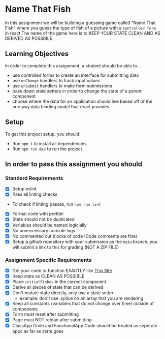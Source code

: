 # Name That Fish

In this assignment we will be building a guessing game called "Name That Fish" where you guess the type of fish of a picture with a `controlled form` in react.The name of the game here is to KEEP YOUR STATE CLEAN AND AS DERIVED AS POSSIBLE.

## Learning Objectives

In order to complete this assignment, a student should be able to...

- use controlled forms to create an interface for submitting data
- use `onChange` handlers to track input values
- use `onSubmit` handlers to make form submissions
- pass down state setters in order to change the state of a parent component
- choose where the data for an application should live based off of the one way data binding model that react provides

## Setup

To get this project setup, you should:

- Run `npm i` to install all dependencies
- Run `npm run dev` to run the project

## In order to pass this assignment you should

### Standard Requirements

- [x] Setup eslint
- [x] Pass all linting checks

- To check if linting passes, run `npm run lint`

- [x] Format code with prettier
- [x] State should not be duplicated
- [x] Variables should be named logicially
- [x] No unneccessary console logs
- [x] No commented out blocks of code (Code comments are fine)
- [x] Setup a github repository with your submission as the `main` branch, you will submit a link to this for grading (NOT A ZIP FILE)

### Assignment Specific Requirements

- [x] Get your code to function EXACTLY like [This Site](https://name-that-fish-deployed.vercel.app/)
- [x] Keep state as CLEAN AS POSSIBLE
- [x] Place `initialFishes` in the correct component
- [x] Derive all pieces of state that can be derived
- [x] Don't mutate state directly, only use a state setter
  - example: don't use .splice on an array that you are rendering
- [x] Keep all constants (variables that do not change over time) outside of components
- [x] Form must reset after submitting
- [x] Page must NOT reload after submitting
- [x] ClassApp Code and FunctionalApp Code should be treated as seperate apps as far as state goes
